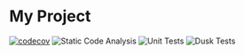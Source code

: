 # My Project
[![codecov](https://codecov.io/gh/ignaciojonas/my-project/branch/master/graph/badge.svg)](https://codecov.io/gh/ignaciojonas/my-project)
![Static Code Analysis](https://github.com/ignaciojonas/my-project/workflows/Static%20Code%20Analysis/badge.svg)
![Unit Tests](https://github.com/ignaciojonas/my-project/workflows/Unit%20Tests/badge.svg)
![Dusk Tests](https://github.com/ignaciojonas/my-project/workflows/Dusk%20Tests/badge.svg)